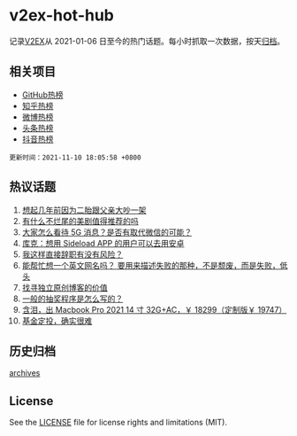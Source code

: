 # v2ex-hot-hub

 记录[V2EX](https://www.v2ex.com/)从 2021-01-06 日至今的热门话题。每小时抓取一次数据，按天[归档](archives)。
 
 ## 相关项目

- [GitHub热榜](https://github.com/snaildev/github-hot-hub)
- [知乎热榜](https://github.com/snaildev/zhihu-hot-hub)
- [微博热榜](https://github.com/snaildev/weibo-hot-hub)
- [头条热榜](https://github.com/snaildev/toutiao-hot-hub)
- [抖音热榜](https://github.com/snaildev/douyin-hot-hub)


 `更新时间：2021-11-10 18:05:58 +0800`

## 热议话题

1. [想起几年前因为二胎跟父亲大吵一架](https://www.v2ex.com/t/814248)
1. [有什么不烂尾的美剧值得推荐的吗](https://www.v2ex.com/t/814240)
1. [大家怎么看待 5G 消息？是否有取代微信的可能？](https://www.v2ex.com/t/814304)
1. [库克：想用 Sideload APP 的用户可以去用安卓](https://www.v2ex.com/t/814382)
1. [我这样直接辞职有没有风险？](https://www.v2ex.com/t/814338)
1. [能帮忙想一个英文网名吗？ 要用来描述失败的那种，不是颓废，而是失败，低头](https://www.v2ex.com/t/814228)
1. [找寻独立原创博客的价值](https://www.v2ex.com/t/814316)
1. [一般的抽奖程序是怎么写的？](https://www.v2ex.com/t/814273)
1. [含泪，出 Macbook Pro 2021 14 寸 32G+AC，￥ 18299（定制版￥ 19747）](https://www.v2ex.com/t/814332)
1. [基金定投，确实很难](https://www.v2ex.com/t/814341)

## 历史归档

[archives](archives)

## License

See the [LICENSE](LICENSE) file for license rights and limitations (MIT).
